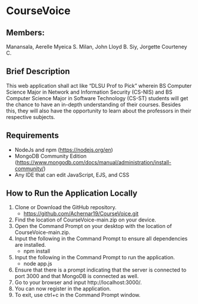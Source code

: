 # CourseVoice

## Members:
Manansala, Aerelle Myeica S.
Milan, John Lloyd B.
Siy, Jorgette Courteney C.

## Brief Description
This web application shall act like “DLSU Prof to Pick” wherein BS Computer Science Major in Network and Information Security (CS-NIS) and BS Computer Science Major in Software Technology (CS-ST) students will get the chance to have an in-depth understanding of their courses. Besides this, they will also have the opportunity to learn about the professors in their respective subjects.

## Requirements
- NodeJs and npm (https://nodejs.org/en)
- MongoDB Community Edition (https://www.mongodb.com/docs/manual/administration/install-community/)
- Any IDE that can edit JavaScript, EJS, and CSS

## How to Run the Application Locally
1. Clone or Download the GitHub repository.
    -  https://github.com/Achernar19/CourseVoice.git
2. Find the location of CourseVoice-main.zip on your device.
3. Open the Command Prompt on your desktop with the location of CourseVoice-main.zip.
4. Input the following in the Command Prompt to ensure all dependencies are installed.
    - npm install
5. Input the following in the Command Prompt to run the application.
    - node app.js 
6. Ensure that there is a prompt indicating that the server is connected to port 3000 and that MongoDB is connected as well.
7. Go to your browser and input http://localhost:3000/.
8. You can now register in the application.
9. To exit, use ctrl+c in the Command Prompt window.
